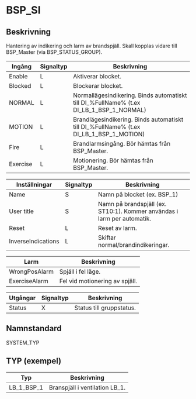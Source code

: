 # BSP_SI

## Beskrivning
Hantering av indikering och larm av brandspjäll. Skall kopplas vidare till BSP_Master (via BSP_STATUS_GROUP).

| Ingång | Signaltyp | Beskrivning |
| --- | --- | --- |
| Enable | L | Aktiverar blocket. |
| Blocked | L | Blockerar blocket. |
| NORMAL | L | Normallägesindikering. Binds automatiskt till DI_%FullName% (t.ex DI_LB_1_BSP_1_NORMAL) |
| MOTION | L | Brandlägesindikering. Binds automatiskt till DI_%FullName% (t.ex DI_LB_1_BSP_1_MOTION) |
| Fire | L | Brandlarmsingång. Bör hämtas från BSP_Master. |
| Exercise | L | Motionering. Bör hämtas från BSP_Master. |

| Inställningar | Signaltyp | Beskrivning |
| --- | --- | --- |
| Name | S | Namn på blocket (ex. BSP_1) |
| User title | S | Namn på brandspjäll (ex. ST10:1). Kommer användas i larm per automatik. |
| Reset | L | Reset av larm. |
| InverseIndications | L | Skiftar normal/brandindikeringar. |

| Larm | Beskrivning |
| --- | --- |
| WrongPosAlarm | Spjäll i fel läge. |
| ExerciseAlarm | Fel vid motionering av spjäll. |

| Utgångar | Signaltyp | Beskrivning |
| --- | --- | --- |
| Status | X | Status till gruppstatus. |

## Namnstandard

SYSTEM_TYP

## TYP (exempel)

| Typ | Beskrivning |
| --- | --- |
| LB_1_BSP_1 | Branspjäll i ventilation LB_1. |
